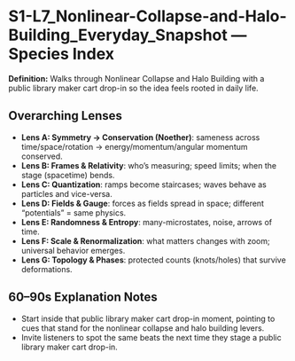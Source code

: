 # S1-L7_Nonlinear-Collapse-and-Halo-Building_Everyday_Snapshot — Species Index
**Definition:** Walks through Nonlinear Collapse and Halo Building with a public library maker cart drop-in so the idea feels rooted in daily life.
## Overarching Lenses

- **Lens A: Symmetry -> Conservation (Noether)**: sameness across time/space/rotation → energy/momentum/angular momentum conserved.
- **Lens B: Frames & Relativity**: who’s measuring; speed limits; when the stage (spacetime) bends.
- **Lens C: Quantization**: ramps become staircases; waves behave as particles and vice-versa.
- **Lens D: Fields & Gauge**: forces as fields spread in space; different “potentials” = same physics.
- **Lens E: Randomness & Entropy**: many-microstates, noise, arrows of time.
- **Lens F: Scale & Renormalization**: what matters changes with zoom; universal behavior emerges.
- **Lens G: Topology & Phases**: protected counts (knots/holes) that survive deformations.

## 60–90s Explanation Notes
- Start inside that public library maker cart drop-in moment, pointing to cues that stand for the nonlinear collapse and halo building levers.
- Invite listeners to spot the same beats the next time they stage a public library maker cart drop-in.
